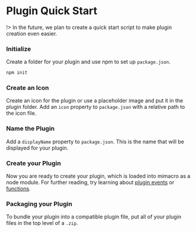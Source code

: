 # Plugin Quick Start
!> In the future, we plan to create a quick start script to make plugin creation even easier.


### Initialize
Create a folder for your plugin and use npm to set up `package.json`.
```bash
npm init
```
### Create an Icon
Create an icon for the plugin or use a placeholder image and put it in the plugin folder.
Add an `icon` property to `package.json` with a relative path to the icon file.

### Name the Plugin
Add a `displayName` property to `package.json`. This is the name that will be displayed for your plugin.

### Create your Plugin
Now you are ready to create your plugin, which is loaded into mimacro as a node module.
For further reading, try learning about [plugin events](/plugins/events) or [functions](/plugins/events).

### Packaging your Plugin
To bundle your plugin into a compatible plugin file, put all of your plugin files in the top level of a `.zip`.